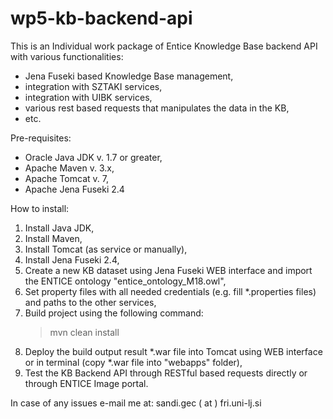 # wp5-kb-backend-api
This is an Individual work package of Entice Knowledge Base backend API with various functionalities:

- Jena Fuseki based Knowledge Base management,
- integration with SZTAKI services,
- integration with UIBK services,
- various rest based requests that manipulates the data in the KB,
- etc.



Pre-requisites:

- Oracle Java JDK v. 1.7 or greater,
- Apache Maven v. 3.x,
- Apache Tomcat v. 7,
- Apache Jena Fuseki 2.4



How to install:

1. Install Java JDK,
2. Install Maven,
3. Install Tomcat (as service or manually),
4. Install Jena Fuseki 2.4,
5. Create a new KB dataset using Jena Fuseki WEB interface and import the ENTICE ontology "entice_ontology_M18.owl",
6. Set property files with all needed credentials (e.g. fill *.properties files) and paths to the other services,
7. Build project using the following command:
      > mvn clean install
8. Deploy the build output result *.war file into Tomcat using WEB interface or in terminal (copy *.war file into "webapps" folder),
9. Test the KB Backend API through RESTful based requests directly or through ENTICE Image portal.

In case of any issues e-mail me at: sandi.gec ( at ) fri.uni-lj.si
